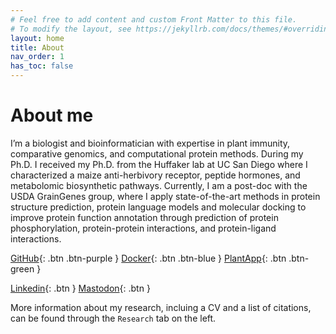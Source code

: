 ```yaml
---
# Feel free to add content and custom Front Matter to this file.
# To modify the layout, see https://jekyllrb.com/docs/themes/#overriding-theme-defaults
layout: home
title: About
nav_order: 1
has_toc: false
---
```


# About me

I’m a biologist and bioinformatician with expertise in plant immunity, comparative genomics, and computational protein methods. During my Ph.D. I received my Ph.D. from the Huffaker lab at UC San Diego where I characterized a maize anti-herbivory receptor, peptide hormones, and metabolomic biosynthetic pathways. Currently, I am a post-doc with the USDA GrainGenes group, where I apply state-of-the-art methods in protein structure prediction, protein language models and molecular docking to improve protein function annotation through prediction of protein phosphorylation, protein-protein interactions, and protein-ligand interactions. 

[GitHub](https://github.com/eporetsky/){: .btn .btn-purple }
[Docker](https://hub.docker.com/u/externelly){: .btn .btn-blue }
[PlantApp](https://www.plantapp.org/){: .btn .btn-green }

[Linkedin](https://www.linkedin.com/in/eporetsky/){: .btn }
[Mastodon](https://genomic.social/@eporetsky){: .btn }

More information about my research, incluing a CV and a list of citations, can be found through the `Research` tab on the left.